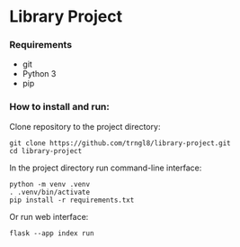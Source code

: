 # Library Project

### Requirements
- git
- Python 3
- pip 

### How to install and run:

Clone repository to the project directory:
```commandline
git clone https://github.com/trngl8/library-project.git
cd library-project
```

In the project directory run command-line interface:
```commandline
python -m venv .venv
. .venv/bin/activate
pip install -r requirements.txt
```

Or run web interface:
```commandline
flask --app index run
```

